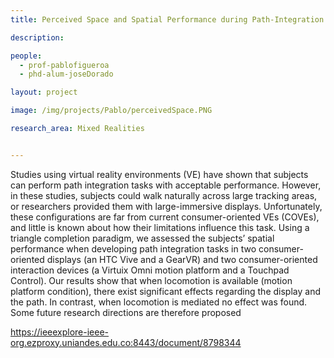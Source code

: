 ```yaml
---
title: Perceived Space and Spatial Performance during Path-Integration Tasks in Consumer-Oriented Virtual Reality Environments

description: 

people:
  - prof-pablofigueroa
  - phd-alum-joseDorado

layout: project

image: /img/projects/Pablo/perceivedSpace.PNG

research_area: Mixed Realities


---
```


Studies using virtual reality environments (VE) have shown that subjects can perform path integration tasks with acceptable performance. However, in these studies, subjects could walk naturally across large tracking areas, or researchers provided them with large-immersive displays. Unfortunately, these configurations are far from current consumer-oriented VEs (COVEs), and little is known about how their limitations influence this task. Using a triangle completion paradigm, we assessed the subjects’ spatial performance when developing path integration tasks in two consumer-oriented displays (an HTC Vive and a GearVR) and two consumer-oriented interaction devices (a Virtuix Omni motion platform and a Touchpad Control). Our results show that when locomotion is available (motion platform condition), there exist significant effects regarding the display and the path. In contrast, when locomotion is mediated no effect was found. Some future research directions are therefore proposed

<a href="https://ieeexplore-ieee-org.ezproxy.uniandes.edu.co:8443/document/8798344">https://ieeexplore-ieee-org.ezproxy.uniandes.edu.co:8443/document/8798344</a>